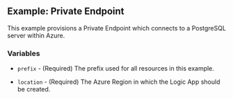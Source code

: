 ## Example: Private Endpoint

This example provisions a Private Endpoint which connects to a PostgreSQL server within Azure.

### Variables

* `prefix` - (Required) The prefix used for all resources in this example.

* `location` - (Required) The Azure Region in which the Logic App should be created.
